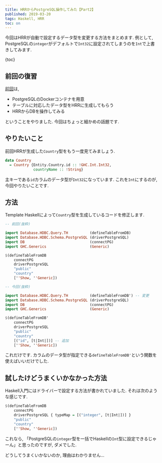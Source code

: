 ```yaml
---
title: HRRからPostgreSQL操作してみた【Part2】
published: 2019-03-20
tags: Haskell, HRR
toc: on
---
```


今回はHRRが自動で設定するデータ型を変更する方法をまとめます. 例として, PostgreSQLの`integer`がデフォルトで`Int32`に設定されてしまうのを`Int`で上書きしてみます.

<!--more-->

{toc}

## 前回の復習

[前回](/posts/programming/hrr.html)は,

- PostgreSQLのDockerコンテナを用意
- テーブルに対応したデータ型をHRRに生成してもらう
- HRRからDBを操作してみる

ということをやりました. 今回はちょっと細かめの話題です.

## やりたいこと

前回HRRが生成した`Country`型をもう一度見てみましょう.


```haskell
data Country
  = Country {Entity.Country.id :: !GHC.Int.Int32,
             countryName :: !String}
```

主キーである`id`カラムのデータ型が`Int32`になっています. これを`Int`にするのが, 今回やりたいことです.

## 方法

Template Haskellによって`Country`型を生成しているコードを修正します.

```haskell
-- 前回(抜粋)

import Database.HDBC.Query.TH          (defineTableFromDB)
import Database.HDBC.Schema.PostgreSQL (driverPostgreSQL)
import DB                              (connectPG)
import GHC.Generics                    (Generic)

$(defineTableFromDB
    connectPG
    driverPostgreSQL
    "public"
    "country"
    [''Show, ''Generic])
```

```haskell
-- 今回(抜粋)

import Database.HDBC.Query.TH          (defineTableFromDB') -- 変更
import Database.HDBC.Schema.PostgreSQL (driverPostgreSQL)
import DB                              (connectPG)
import GHC.Generics                    (Generic)

$(defineTableFromDB'
    connectPG
    driverPostgreSQL
    "public"
    "country"
    [("id", [t|Int|])] -- 追加
    [''Show, ''Generic])
```


これだけです. カラムのデータ型が指定できる`defineTableFromDB'`という関数を使えばいいだけでした.


## 試したけどうまくいかなかった方法

Haskell入門にはドライバーで設定する方法が書かれていました. それは次のような感じです.

```haskell
$(defineTableFromDB
    connectPG
    driverPostgreSQL { typeMap = [("integer", [t|Int|])] }
    "public"
    "country"
    [''Show, ''Generic])
```

これなら, 「PostgreSQLの`integer`型を一括でHaskellの`Int`型に設定できるじゃーん」と思ったのですが, ダメでした.

どうしてうまくいかないのか, 理由はわかりません...

